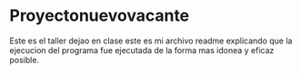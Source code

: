 # Proyectonuevovacante
Este es el taller dejao en clase
este es mi archivo readme explicando que 
la ejecucion del programa fue ejecutada de la forma mas idonea y eficaz posible.
